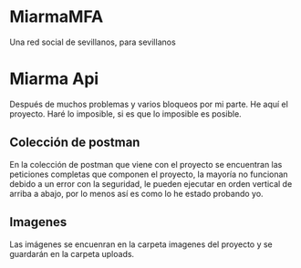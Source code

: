 # MiarmaMFA
Una red social de sevillanos, para sevillanos
# Miarma Api
Después de muchos problemas y varios bloqueos por mi parte. He aquí el proyecto.
Haré lo imposible, si es que lo imposible es posible.

Colección de postman
-------------
En la colección de postman que viene con el proyecto se encuentran las peticiones completas que componen el proyecto, la mayoría no funcionan debido a un error con la seguridad, le pueden ejecutar en orden vertical de arriba a abajo, por lo menos así es como lo he estado probando yo.

Imagenes
-------------
Las imágenes se encuenran en la carpeta imagenes del proyecto y se guardarán en la carpeta uploads.
